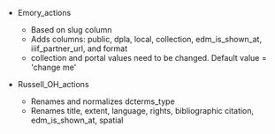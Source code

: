 * Emory_actions
  * Based on slug column
  * Adds columns: public, dpla, local, collection, edm_is_shown_at, iiif_partner_url, and format
  * collection and portal values need to be changed. Default value = 'change me'

* Russell_OH_actions
  * Renames and normalizes dcterms_type
  * Renames title, extent, language, rights, bibliographic citation, edm_is_shown_at, spatial
